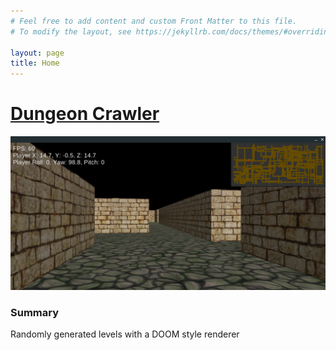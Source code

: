 ```yaml
---
# Feel free to add content and custom Front Matter to this file.
# To modify the layout, see https://jekyllrb.com/docs/themes/#overriding-theme-defaults

layout: page
title: Home
---
```


# [Dungeon Crawler](https://github.com/cyberarm/dungeon_crawler)
![screenshot](https://raw.githubusercontent.com/cyberarm/dungeon_crawler/master/screenshots/map_player.png)

### Summary
Randomly generated levels with a DOOM style renderer